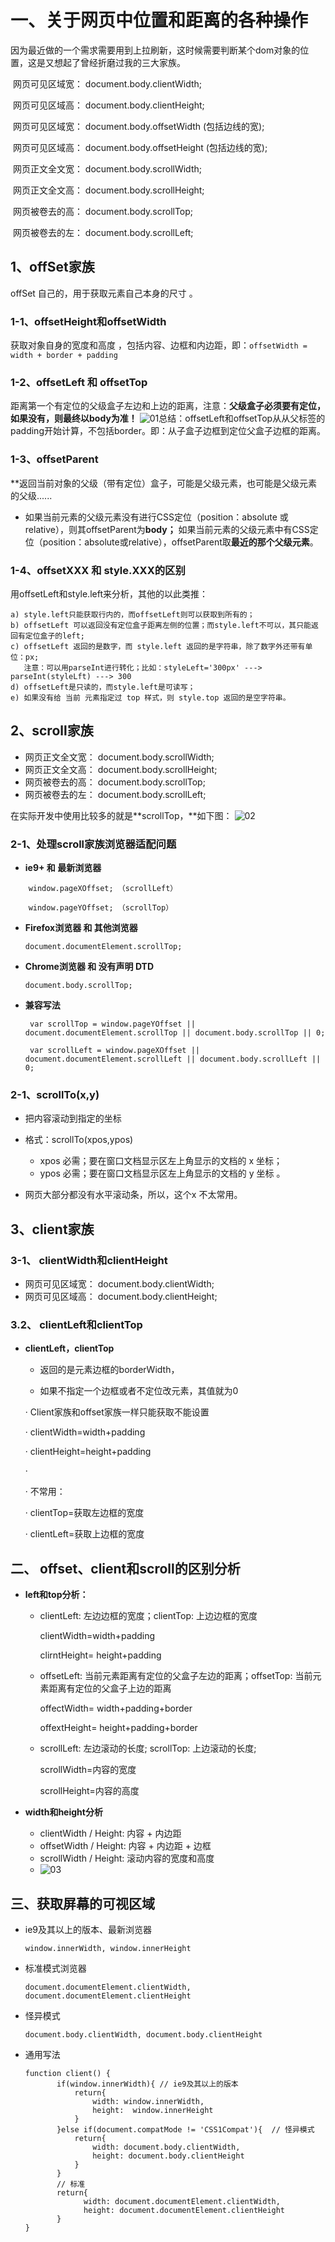 # 一、关于网页中位置和距离的各种操作

​	因为最近做的一个需求需要用到上拉刷新，这时候需要判断某个dom对象的位置，这是又想起了曾经折磨过我的三大家族。

​	网页可见区域宽： document.body.clientWidth;

​	网页可见区域高： document.body.clientHeight;

​	网页可见区域宽： document.body.offsetWidth (包括边线的宽);

​	网页可见区域高： document.body.offsetHeight (包括边线的宽);

​	网页正文全文宽： document.body.scrollWidth;

​	网页正文全文高： document.body.scrollHeight;

​	网页被卷去的高： document.body.scrollTop;

​	网页被卷去的左： document.body.scrollLeft;

## 1、offSet家族

offSet 自己的，用于获取元素自己本身的尺寸 。

### 1-1、offsetHeight和offsetWidth

获取对象自身的宽度和高度 ，包括内容、边框和内边距，即：`offsetWidth = width + border + padding` 

### 1-2、offsetLeft 和 offsetTop

距离第一个有定位的父级盒子左边和上边的距离，注意：**父级盒子必须要有定位，如果没有，则最终以body为准！** ![01](C:\Users\gwg\Desktop\新建文件夹\images\01.png)总结：offsetLeft和offsetTop从从父标签的padding开始计算，不包括border。即：从子盒子边框到定位父盒子边框的距离。 

### 1-3、offsetParent 

**返回当前对象的父级（带有定位）盒子，可能是父级元素，也可能是父级元素的父级......

- 如果当前元素的父级元素没有进行CSS定位（position：absolute 或 relative），则其offsetParent为**body；** 如果当前元素的父级元素中有CSS定位（position：absolute或relative），offsetParent取**最近的那个父级元素**。

### 1-4、offsetXXX 和 style.XXX的区别

用offsetLeft和style.left来分析，其他的以此类推： 

```
a) style.left只能获取行内的，而offsetLeft则可以获取到所有的；
b) offsetLeft 可以返回没有定位盒子距离左侧的位置；而style.left不可以，其只能返回有定位盒子的left;
c) offsetLeft 返回的是数字，而 style.left 返回的是字符串，除了数字外还带有单位：px;
   注意：可以用parseInt进行转化；比如：styleLeft='300px' ---> parseInt(styleLft) ---> 300
d) offsetLeft是只读的，而style.left是可读写；
e) 如果没有给 当前 元素指定过 top 样式，则 style.top 返回的是空字符串。
```

## 2、scroll家族

- 网页正文全文宽： document.body.scrollWidth;
- 网页正文全文高： document.body.scrollHeight;
- 网页被卷去的高： document.body.scrollTop;
- 网页被卷去的左： document.body.scrollLeft;

在实际开发中使用比较多的就是**scrollTop，**如下图： ![02](C:\Users\gwg\Desktop\新建文件夹\images\02.png)

### 2-1、处理scroll家族浏览器适配问题



- **ie9+ 和 最新浏览器**

```
    window.pageXOffset; （scrollLeft）

    window.pageYOffset; （scrollTop）
```

- **Firefox浏览器 和 其他浏览器**

      document.documentElement.scrollTop;

- **Chrome浏览器 和 没有声明 DTD <DOCTYPE >**

      document.body.scrollTop;

- **兼容写法**

  ```
   var scrollTop = window.pageYOffset || document.documentElement.scrollTop || document.body.scrollTop || 0; 
   
   var scrollLeft = window.pageXOffset || document.documentElement.scrollLeft || document.body.scrollLeft || 0;
  ```



### 2-1、scrollTo(x,y)

- 把内容滚动到指定的坐标
- 格式：scrollTo(xpos,ypos)
  - xpos 必需；要在窗口文档显示区左上角显示的文档的 x 坐标；
  - ypos 必需；要在窗口文档显示区左上角显示的文档的 y 坐标 。

- 网页大部分都没有水平滚动条，所以，这个x 不太常用。



## 3、client家族

### 3-1、 clientWidth和clientHeight

- 网页可见区域宽： document.body.clientWidth;
- 网页可见区域高： document.body.clientHeight;

### 3.2、 clientLeft和clientTop

- **clientLeft，clientTop**
  - 返回的是元素边框的borderWidth，

  - 如果不指定一个边框或者不定位改元素，其值就为0

    

  ·           Client家族和offset家族一样只能获取不能设置

  ·          clientWidth=width+padding

  ·          clientHeight=height+padding

  ·          

  ·         不常用：

  ·         clientTop=获取左边框的宽度

  ·         clientLeft=获取上边框的宽度

## 二、 offset、client和scroll的区别分析

- **left和top分析：**
  - clientLeft: 左边边框的宽度；clientTop: 上边边框的宽度

    clientWidth=width+padding

    clirntHeight= height+padding

    

  - offsetLeft: 当前元素距离有定位的父盒子左边的距离；offsetTop: 当前元素距离有定位的父盒子上边的距离

    offectWidth= width+padding+border

    offextHeight= height+padding+border

    

  - scrollLeft: 左边滚动的长度; scrollTop: 上边滚动的长度;

    scrollWidth=内容的宽度

    scrollHeight=内容的高度

    

- **width和height分析**
  - clientWidth / Height: 内容 + 内边距
  - offsetWidth / Height: 内容 + 内边距 + 边框
  - scrollWidth / Height: 滚动内容的宽度和高度
  - ![03](C:\Users\gwg\Desktop\新建文件夹\images\03.png)

## 三、获取屏幕的可视区域

- ie9及其以上的版本、最新浏览器

  ```
  window.innerWidth, window.innerHeight
  ```

- 标准模式浏览器

  ```
  document.documentElement.clientWidth, document.documentElement.clientHeight
  ```

- 怪异模式

  ```
  document.body.clientWidth, document.body.clientHeight
  ```

- 通用写法

  ```
  function client() {
         if(window.innerWidth){ // ie9及其以上的版本
             return{
                 width: window.innerWidth,
                 height:  window.innerHeight
             }
         }else if(document.compatMode != 'CSS1Compat'){  // 怪异模式
             return{
                 width: document.body.clientWidth,
                 height: document.body.clientHeight
             }
         }
         // 标准
         return{
               width: document.documentElement.clientWidth,
               height: document.documentElement.clientHeight
         }
  }
  ```